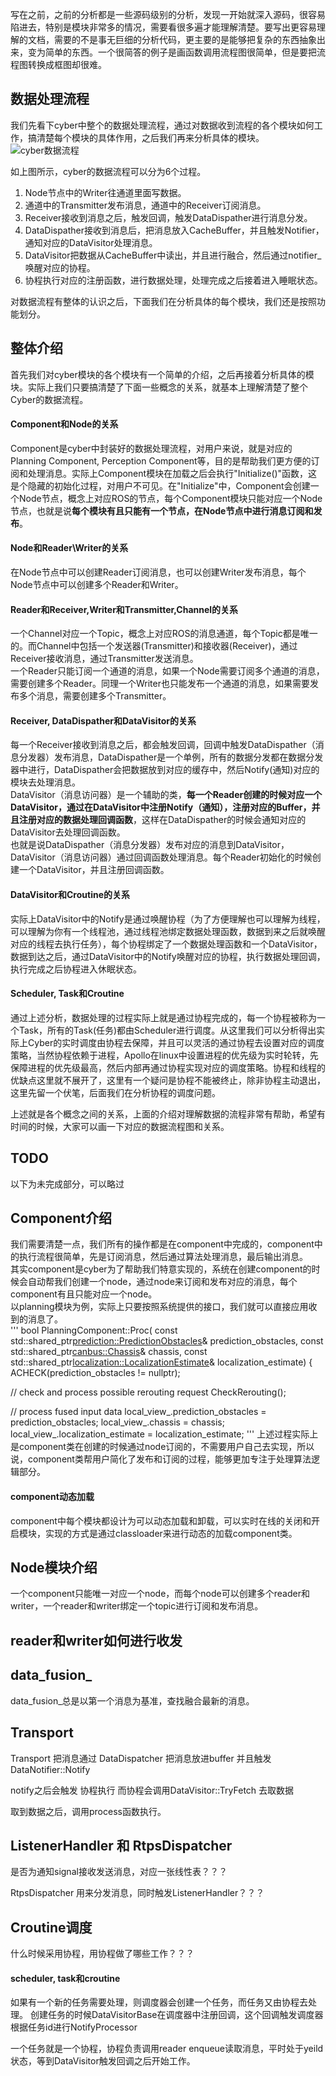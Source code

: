 写在之前，之前的分析都是一些源码级别的分析，发现一开始就深入源码，很容易陷进去，特别是模块非常多的情况，需要看很多遍才能理解清楚。要写出更容易理解的文档，需要的不是事无巨细的分析代码，更主要的是能够把复杂的东西抽象出来，变为简单的东西。一个很简答的例子是画函数调用流程图很简单，但是要把流程图转换成框图却很难。  


## 数据处理流程
我们先看下cyber中整个的数据处理流程，通过对数据收到流程的各个模块如何工作，搞清楚每个模块的具体作用，之后我们再来分析具体的模块。  
![cyber数据流程](img/data_progress.jpg)  

如上图所示，cyber的数据流程可以分为6个过程。  
1. Node节点中的Writer往通道里面写数据。
2. 通道中的Transmitter发布消息，通道中的Receiver订阅消息。
3. Receiver接收到消息之后，触发回调，触发DataDispather进行消息分发。
4. DataDispather接收到消息后，把消息放入CacheBuffer，并且触发Notifier，通知对应的DataVisitor处理消息。
5. DataVisitor把数据从CacheBuffer中读出，并且进行融合，然后通过notifier_唤醒对应的协程。
6. 协程执行对应的注册函数，进行数据处理，处理完成之后接着进入睡眠状态。

对数据流程有整体的认识之后，下面我们在分析具体的每个模块，我们还是按照功能划分。  

## 整体介绍
首先我们对cyber模块的各个模块有一个简单的介绍，之后再接着分析具体的模块。实际上我们只要搞清楚了下面一些概念的关系，就基本上理解清楚了整个Cyber的数据流程。    

#### Component和Node的关系
Component是cyber中封装好的数据处理流程，对用户来说，就是对应的Planning Component, Perception Component等，目的是帮助我们更方便的订阅和处理消息。实际上Component模块在加载之后会执行"Initialize()"函数，这是个隐藏的初始化过程，对用户不可见。在"Initialize"中，Component会创建一个Node节点，概念上对应ROS的节点，每个Component模块只能对应一个Node节点，也就是说**每个模块有且只能有一个节点，在Node节点中进行消息订阅和发布**。  


#### Node和Reader\Writer的关系
在Node节点中可以创建Reader订阅消息，也可以创建Writer发布消息，每个Node节点中可以创建多个Reader和Writer。  


#### Reader和Receiver,Writer和Transmitter,Channel的关系
一个Channel对应一个Topic，概念上对应ROS的消息通道，每个Topic都是唯一的。而Channel中包括一个发送器(Transmitter)和接收器(Receiver)，通过Receiver接收消息，通过Transmitter发送消息。  
一个Reader只能订阅一个通道的消息，如果一个Node需要订阅多个通道的消息，需要创建多个Reader。同理一个Writer也只能发布一个通道的消息，如果需要发布多个消息，需要创建多个Transmitter。  


#### Receiver, DataDispather和DataVisitor的关系
每一个Receiver接收到消息之后，都会触发回调，回调中触发DataDispather（消息分发器）发布消息，DataDispather是一个单例，所有的数据分发都在数据分发器中进行，DataDispather会把数据放到对应的缓存中，然后Notify(通知)对应的模块去处理消息。  
DataVisitor（消息访问器）是一个辅助的类，**每一个Reader创建的时候对应一个DataVisitor，通过在DataVisitor中注册Notify（通知），注册对应的Buffer，并且注册对应的数据处理回调函数**，这样在DataDispather的时候会通知对应的DataVisitor去处理回调函数。  
也就是说DataDispather（消息分发器）发布对应的消息到DataVisitor，DataVisitor（消息访问器）通过回调函数处理消息。每个Reader初始化的时候创建一个DataVisitor，并且注册回调函数。  


#### DataVisitor和Croutine的关系
实际上DataVisitor中的Notify是通过唤醒协程（为了方便理解也可以理解为线程，可以理解为你有一个线程池，通过线程池绑定数据处理函数，数据到来之后就唤醒对应的线程去执行任务），每个协程绑定了一个数据处理函数和一个DataVisitor，数据到达之后，通过DataVisitor中的Notify唤醒对应的协程，执行数据处理回调，执行完成之后协程进入休眠状态。  


#### Scheduler, Task和Croutine
通过上述分析，数据处理的过程实际上就是通过协程完成的，每一个协程被称为一个Task，所有的Task(任务)都由Scheduler进行调度。从这里我们可以分析得出实际上Cyber的实时调度由协程去保障，并且可以灵活的通过协程去设置对应的调度策略，当然协程依赖于进程，Apollo在linux中设置进程的优先级为实时轮转，先保障进程的优先级最高，然后内部再通过协程实现对应的调度策略。协程和线程的优缺点这里就不展开了，这里有一个疑问是协程不能被终止，除非协程主动退出，这里先留一个伏笔，后面我们在分析协程的调度问题。  


上述就是各个概念之间的关系，上面的介绍对理解数据的流程非常有帮助，希望有时间的时候，大家可以画一下对应的数据流程图和关系。  

## TODO
以下为未完成部分，可以略过

## Component介绍


我们需要清楚一点，我们所有的操作都是在component中完成的，component中的执行流程很简单，先是订阅消息，然后通过算法处理消息，最后输出消息。  
其实component是cyber为了帮助我们特意实现的，系统在创建component的时候会自动帮我们创建一个node，通过node来订阅和发布对应的消息，每个component有且只能对应一个node。  
以planning模块为例，实际上只要按照系统提供的接口，我们就可以直接应用收到的消息了。  
'''
bool PlanningComponent::Proc(
    const std::shared_ptr<prediction::PredictionObstacles>&
        prediction_obstacles,
    const std::shared_ptr<canbus::Chassis>& chassis,
    const std::shared_ptr<localization::LocalizationEstimate>&
        localization_estimate) {
  ACHECK(prediction_obstacles != nullptr);

  // check and process possible rerouting request
  CheckRerouting();

  // process fused input data
  local_view_.prediction_obstacles = prediction_obstacles;
  local_view_.chassis = chassis;
  local_view_.localization_estimate = localization_estimate;
'''
上述过程实际上是component类在创建的时候通过node订阅的，不需要用户自己去实现，所以说，component类帮用户简化了发布和订阅的过程，能够更加专注于处理算法逻辑部分。  

#### component动态加载
component中每个模块都设计为可以动态加载和卸载，可以实时在线的关闭和开启模块，实现的方式是通过classloader来进行动态的加载component类。


## Node模块介绍
一个component只能唯一对应一个node，而每个node可以创建多个reader和writer，一个reader和writer绑定一个topic进行订阅和发布消息。


## reader和writer如何进行收发


## data_fusion_
data_fusion_总是以第一个消息为基准，查找融合最新的消息。


## Transport
Transport 把消息通过 DataDispatcher 把消息放进buffer 并且触发 DataNotifier::Notify

notify之后会触发 协程执行 而协程会调用DataVisitor::TryFetch 去取数据

取到数据之后，调用process函数执行。

## ListenerHandler 和 RtpsDispatcher
是否为通知signal接收发送消息，对应一张线性表？？？

RtpsDispatcher 用来分发消息，同时触发ListenerHandler？？？


## Croutine调度
什么时候采用协程，用协程做了哪些工作？？？


#### scheduler, task和croutine
如果有一个新的任务需要处理，则调度器会创建一个任务，而任务又由协程去处理。
创建任务的时候DataVisitorBase在调度器中注册回调，这个回调触发调度器根据任务id进行NotifyProcessor

一个任务就是一个协程，协程负责调用reader enqueue读取消息，平时处于yeild状态，等到DataVisitor触发回调之后开始工作。


